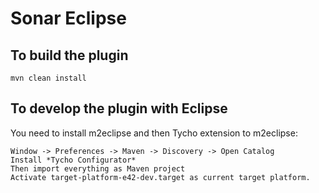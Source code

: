 Sonar Eclipse
=============

To build the plugin
-------------------

    mvn clean install


To develop the plugin with Eclipse
----------------------------------

You need to install m2eclipse and then Tycho extension to m2eclipse:

    Window -> Preferences -> Maven -> Discovery -> Open Catalog
    Install *Tycho Configurator*
    Then import everything as Maven project
    Activate target-platform-e42-dev.target as current target platform.

